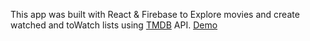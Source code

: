 This app was built with React & Firebase to Explore movies and create watched and toWatch lists using [TMDB](https://www.themoviedb.org/) API.
[Demo](https://movieapp-c1e58.web.app/)

